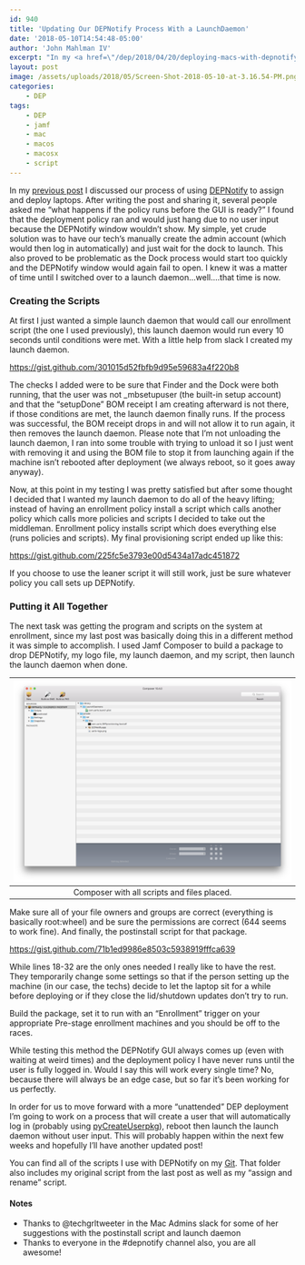 ```yaml
---
id: 940
title: 'Updating Our DEPNotify Process With a LaunchDaemon'
date: '2018-05-10T14:54:48-05:00'
author: 'John Mahlman IV'
excerpt: "In my <a href=\"/dep/2018/04/20/deploying-macs-with-depnotify/\">previous post</a> I discussed our process of using <a href=\"https://gitlab.com/Mactroll/DEPNotify\" target=\"_blank\" rel=\"noopener\">DEPNotify</a> to assign and deploy laptops.\_ After writing the post and sharing it, several people asked me \"what happens if the policy runs before the GUI is ready?\"\_ I found that the deployment policy ran and would just hang due to no user input because the DEPNotify window wouldn't show.\_ My simple, yet crude solution was to have our tech's manually create the admin account (which would then log in automatically) and just wait for the dock to launch.\_ This also proved to be problematic as the Dock process would start too quickly and the DEPNotify window would again fail to open.\_ I knew it was a matter of time until I switched over to a launch daemon...well....that time is now."
layout: post
image: /assets/uploads/2018/05/Screen-Shot-2018-05-10-at-3.16.54-PM.png
categories:
    - DEP
tags:
    - DEP
    - jamf
    - mac
    - macos
    - macosx
    - script
---
```


In my [previous post](/dep/2018/04/20/deploying-macs-with-depnotify/) I discussed our process of using [DEPNotify](https://gitlab.com/Mactroll/DEPNotify) to assign and deploy laptops. After writing the post and sharing it, several people asked me “what happens if the policy runs before the GUI is ready?” I found that the deployment policy ran and would just hang due to no user input because the DEPNotify window wouldn’t show. My simple, yet crude solution was to have our tech’s manually create the admin account (which would then log in automatically) and just wait for the dock to launch. This also proved to be problematic as the Dock process would start too quickly and the DEPNotify window would again fail to open. I knew it was a matter of time until I switched over to a launch daemon…well….that time is now.

### Creating the Scripts

At first I just wanted a simple launch daemon that would call our enrollment script (the one I used previously), this launch daemon would run every 10 seconds until conditions were met. With a little help from slack I created my launch daemon.

https://gist.github.com/301015d52fbfb9d95e59683a4f220b8

The checks I added were to be sure that Finder and the Dock were both running, that the user was not \_mbsetupuser (the built-in setup account) and that the “setupDone” BOM receipt I am creating afterward is not there, if those conditions are met, the launch daemon finally runs. If the process was successful, the BOM receipt drops in and will not allow it to run again, it then removes the launch daemon. Please note that I’m not unloading the launch daemon, I ran into some trouble with trying to unload it so I just went with removing it and using the BOM file to stop it from launching again if the machine isn’t rebooted after deployment (we always reboot, so it goes away anyway).

Now, at this point in my testing I was pretty satisfied but after some thought I decided that I wanted my launch daemon to do all of the heavy lifting; instead of having an enrollment policy install a script which calls another policy which calls more policies and scripts I decided to take out the middleman. Enrollment policy installs script which does everything else (runs policies and scripts). My final provisioning script ended up like this:

https://gist.github.com/225fc5e3793e00d5434a17adc451872

If you choose to use the leaner script it will still work, just be sure whatever policy you call sets up DEPNotify.

### Putting it All Together

The next task was getting the program and scripts on the system at enrollment, since my last post was basically doing this in a different method it was simple to accomplish. I used Jamf Composer to build a package to drop DEPNotify, my logo file, my launch daemon, and my script, then launch the launch daemon when done.

|[![Composer with all scripts and files placed.](/assets/uploads/2018/05/Screen-Shot-2018-05-10-at-3.16.54-PM.png?resize=648%2C469&ssl=1)](/assets/uploads/2018/05/Screen-Shot-2018-05-10-at-3.16.54-PM.png?ssl=1)|
|:--:|
|Composer with all scripts and files placed.|

Make sure all of your file owners and groups are correct (everything is basically root:wheel) and be sure the permissions are correct (644 seems to work fine). And finally, the postinstall script for that package.

https://gist.github.com/71b1ed9986e8503c5938919fffca639

While lines 18-32 are the only ones needed I really like to have the rest. They temporarily change some settings so that if the person setting up the machine (in our case, the techs) decide to let the laptop sit for a while before deploying or if they close the lid/shutdown updates don’t try to run.

Build the package, set it to run with an “Enrollment” trigger on your appropriate Pre-stage enrollment machines and you should be off to the races.

While testing this method the DEPNotify GUI always comes up (even with waiting at weird times) and the deployment policy I have never runs until the user is fully logged in. Would I say this will work every single time? No, because there will always be an edge case, but so far it’s been working for us perfectly.

In order for us to move forward with a more “unattended” DEP deployment I’m going to work on a process that will create a user that will automatically log in (probably using [pyCreateUserpkg](https://github.com/gregneagle/pycreateuserpkg)), reboot then launch the launch daemon without user input. This will probably happen within the next few weeks and hopefully I’ll have another updated post!

You can find all of the scripts I use with DEPNotify on my [Git](https://github.com/jmahlman/Mac-Admin-Scripts/tree/master/UArts%20Scripts%20(Archived)/tree/master/DEP%20Scripts). That folder also includes my original script from the last post as well as my “assign and rename” script.

#### Notes

- Thanks to @techgrltweeter in the Mac Admins slack for some of her suggestions with the postinstall script and launch daemon
- Thanks to everyone in the #depnotify channel also, you are all awesome!
